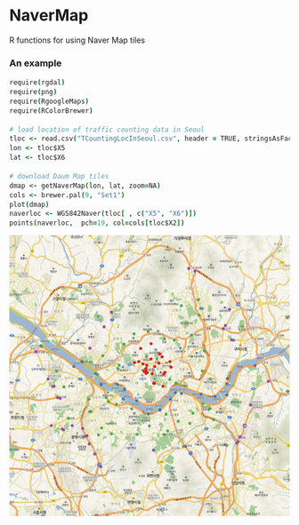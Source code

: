 NaverMap
========
R functions for using Naver Map tiles


### An example

```coffee
require(rgdal)
require(png)
require(RgoogleMaps)
require(RColorBrewer)

# load location of traffic counting data in Seoul
tloc <- read.csv("TCountingLocInSeoul.csv", header = TRUE, stringsAsFactors = FALSE)
lon <- tloc$X5
lat <- tloc$X6

# download Daum Map tiles
dmap <- getNaverMap(lon, lat, zoom=NA)
cols <- brewer.pal(9, "Set1")
plot(dmap)
naverloc <- WGS842Naver(tloc[ , c("X5", "X6")])
points(naverloc,  pch=19, col=cols[tloc$X2])
```

![tloc](screenshots/tloc.png)